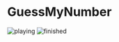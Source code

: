 # GuessMyNumber

![playing](https://github.com/capmec/GuessMyNumber/assets/49940320/89ef8a05-13c3-4897-b0e3-cd6ba06d79b4)
![finished](https://github.com/capmec/GuessMyNumber/assets/49940320/28fab020-cadc-4fe3-9d58-1760ff31bf29)
